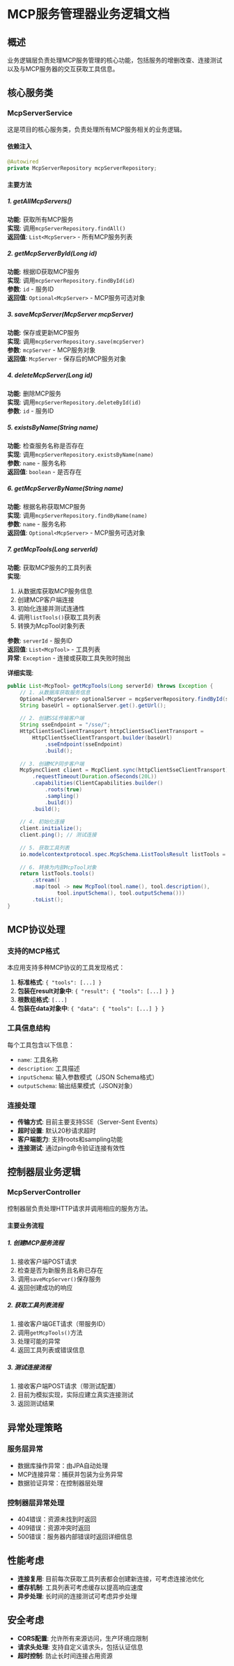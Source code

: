 # MCP服务管理器业务逻辑文档

## 概述
业务逻辑层负责处理MCP服务管理的核心功能，包括服务的增删改查、连接测试以及与MCP服务器的交互获取工具信息。

## 核心服务类

### McpServerService
这是项目的核心服务类，负责处理所有MCP服务相关的业务逻辑。

#### 依赖注入
```java
@Autowired
private McpServerRepository mcpServerRepository;
```

#### 主要方法

##### 1. getAllMcpServers()
**功能**: 获取所有MCP服务  
**实现**: 调用`mcpServerRepository.findAll()`  
**返回值**: `List<McpServer>` - 所有MCP服务列表

##### 2. getMcpServerById(Long id)
**功能**: 根据ID获取MCP服务  
**实现**: 调用`mcpServerRepository.findById(id)`  
**参数**: `id` - 服务ID  
**返回值**: `Optional<McpServer>` - MCP服务可选对象

##### 3. saveMcpServer(McpServer mcpServer)
**功能**: 保存或更新MCP服务  
**实现**: 调用`mcpServerRepository.save(mcpServer)`  
**参数**: `mcpServer` - MCP服务对象  
**返回值**: `McpServer` - 保存后的MCP服务对象

##### 4. deleteMcpServer(Long id)
**功能**: 删除MCP服务  
**实现**: 调用`mcpServerRepository.deleteById(id)`  
**参数**: `id` - 服务ID

##### 5. existsByName(String name)
**功能**: 检查服务名称是否存在  
**实现**: 调用`mcpServerRepository.existsByName(name)`  
**参数**: `name` - 服务名称  
**返回值**: `boolean` - 是否存在

##### 6. getMcpServerByName(String name)
**功能**: 根据名称获取MCP服务  
**实现**: 调用`mcpServerRepository.findByName(name)`  
**参数**: `name` - 服务名称  
**返回值**: `Optional<McpServer>` - MCP服务可选对象

##### 7. getMcpTools(Long serverId)
**功能**: 获取MCP服务的工具列表  
**实现**: 
1. 从数据库获取MCP服务信息
2. 创建MCP客户端连接
3. 初始化连接并测试连通性
4. 调用`listTools()`获取工具列表
5. 转换为McpTool对象列表

**参数**: `serverId` - 服务ID  
**返回值**: `List<McpTool>` - 工具列表  
**异常**: `Exception` - 连接或获取工具失败时抛出

**详细实现**:
```java
public List<McpTool> getMcpTools(Long serverId) throws Exception {
    // 1. 从数据库获取服务信息
    Optional<McpServer> optionalServer = mcpServerRepository.findById(serverId);
    String baseUrl = optionalServer.get().getUrl();
    
    // 2. 创建SSE传输客户端
    String sseEndpoint = "/sse/";
    HttpClientSseClientTransport httpClientSseClientTransport = 
        HttpClientSseClientTransport.builder(baseUrl)
            .sseEndpoint(sseEndpoint)
            .build();
    
    // 3. 创建MCP同步客户端
    McpSyncClient client = McpClient.sync(httpClientSseClientTransport)
        .requestTimeout(Duration.ofSeconds(20L))
        .capabilities(ClientCapabilities.builder()
            .roots(true)
            .sampling()
            .build())
        .build();
    
    // 4. 初始化连接
    client.initialize();
    client.ping(); // 测试连接
    
    // 5. 获取工具列表
    io.modelcontextprotocol.spec.McpSchema.ListToolsResult listTools = client.listTools();
    
    // 6. 转换为内部McpTool对象
    return listTools.tools()
        .stream()
        .map(tool -> new McpTool(tool.name(), tool.description(), 
                tool.inputSchema(), tool.outputSchema()))
        .toList();
}
```

## MCP协议处理

### 支持的MCP格式
本应用支持多种MCP协议的工具发现格式：

1. **标准格式**: `{ "tools": [...] }`
2. **包装在result对象中**: `{ "result": { "tools": [...] } }`
3. **根数组格式**: `[...]`
4. **包装在data对象中**: `{ "data": { "tools": [...] } }`

### 工具信息结构
每个工具包含以下信息：
- `name`: 工具名称
- `description`: 工具描述
- `inputSchema`: 输入参数模式（JSON Schema格式）
- `outputSchema`: 输出结果模式（JSON对象）

### 连接处理
- **传输方式**: 目前主要支持SSE（Server-Sent Events）
- **超时设置**: 默认20秒请求超时
- **客户端能力**: 支持roots和sampling功能
- **连接测试**: 通过ping命令验证连接有效性

## 控制器层业务逻辑

### McpServerController
控制器层负责处理HTTP请求并调用相应的服务方法。

#### 主要业务流程

##### 1. 创建MCP服务流程
1. 接收客户端POST请求
2. 检查是否为新服务且名称已存在
3. 调用`saveMcpServer()`保存服务
4. 返回创建成功的响应

##### 2. 获取工具列表流程
1. 接收客户端GET请求（带服务ID）
2. 调用`getMcpTools()`方法
3. 处理可能的异常
4. 返回工具列表或错误信息

##### 3. 测试连接流程
1. 接收客户端POST请求（带测试配置）
2. 目前为模拟实现，实际应建立真实连接测试
3. 返回测试结果

## 异常处理策略

### 服务层异常
- 数据库操作异常：由JPA自动处理
- MCP连接异常：捕获并包装为业务异常
- 数据验证异常：在控制器层处理

### 控制器层异常处理
- 404错误：资源未找到时返回
- 409错误：资源冲突时返回
- 500错误：服务器内部错误时返回详细信息

## 性能考虑
- **连接复用**: 目前每次获取工具列表都会创建新连接，可考虑连接池优化
- **缓存机制**: 工具列表可考虑缓存以提高响应速度
- **异步处理**: 长时间的连接测试可考虑异步处理

## 安全考虑
- **CORS配置**: 允许所有来源访问，生产环境应限制
- **请求头处理**: 支持自定义请求头，包括认证信息
- **超时控制**: 防止长时间连接占用资源
